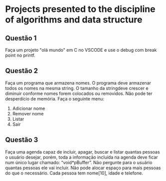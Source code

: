 # Projects presented to the discipline of algorithms and data structure

## Questão 1
Faça um projeto "olá mundo" em C no VSCODE e use o debug com break point no printf.

## Questão 2
Faça um programa que armazena nomes. 
O programa deve armazenar todos os nomes na mesma string. 
O tamanho da stringdeve crescer e diminuir conforme nomes forem colocados ou removidos. 
Não pode ter desperdício de memória.
Faça o seguinte menu: 
1) Adicionar nome 
2) Remover nome
3) Listar
4) Sair

## Questão 3
Faça uma agenda capaz de incluir, apagar, buscar e listar quantas pessoas o usuário desejar, porém, toda a informação incluída na agenda deve ficar num único lugar chamado: “void*pBuffer”.
Não pergunte para o usuário quantas pessoas ele vai incluir. 
Não pode alocar espaço para mais pessoas do que o necessário. 
Cada pessoa tem nome[10], idade e telefone.
